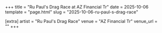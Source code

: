 +++
title = "Ru Paul's Drag Race at AZ Financial Tr"
date = 2025-10-06
template = "page.html"
slug = "2025-10-06-ru-paul-s-drag-race"

[extra]
artist = "Ru Paul's Drag Race"
venue = "AZ Financial Tr"
venue_url = ""
+++
